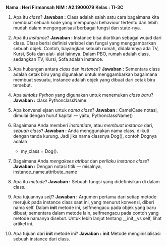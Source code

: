 **Nama    : Heri Firmansah**
**NIM     : A2.1900079**
**Kelas   : TI-3C**

1. Apa itu *class*?
    **Jawaban :**
    Class adalah salah satu cara bagaimana kita membuat sebuah kode yang mempunyai behaviour tertentu dan lebih mudah dalam mengorganisasi berbagai fungsi dan state-nya.

2. Apa itu *instance*?
    **Jawaban :**
    Instance bisa diartikan sebagai wujud dari class. Class berisi definisi variabel dan fungsi yang menggambarkan sebuah objek. Contoh, bayangkan sebuah rumah, didalamnya ada TV, Kursi, Sofa dan alat- alat lainnya. Dalam PBO, rumah adalah class, sedangkan TV, Kursi, Sofa adalah instance.

3. Apa hubungan antara *class* dan *instance*?
    **Jawaban :**
    Sementara class adalah cetak biru yang digunakan untuk menggambarkan bagaimana membuat sesuatu, instance adalah objek yang dibuat dari cetak biru tersebut.

4. Apa *sintaks Python* yang digunakan untuk menemukan *class baru*?
    **Jawaban :**
    class PythonclassName:

5. Apa konvensi ejaan untuk *nama class*?
    **Jawaban :**
    CamelCase notasi, dimulai dengan huruf kapital — yaitu, PythonclassName()

6. Bagaimana Anda memberi *instantiate*, atau *membuat instance* dari, *sebuah class*?
    **Jawaban :**
    Anda menggunakan nama class, diikuti dengan tanda kurung. Jadi jika nama classnya Dog(), contoh Dognya adalah 
    - my_class = Dog().

7. Bagaimana Anda *mengakses atribut* dan *perilaku instance class*?
    **Jawaban :**
    Dengan notasi titik — misalnya, instance_name.attribute_name

8. Apa itu *metode*?
    **Jawaban :**
    Sebuah fungsi yang didefinisikan di dalam class.

9. Apa tujuannya *self*?
    **Jawaban :**
    Argumen pertama dari setiap metode merujuk pada instance class saat ini, yang menurut konvensi, diberi nama self. Dalam __init__ metode ini, selfmengacu pada objek yang baru dibuat; sementara dalam metode lain, selfmengacu pada contoh yang metode namanya disebut. Untuk lebih lanjut tentang __init__vs self, lihat artikel ini.

10. Apa tujuan dari __init__ metode ini?
    **Jawaban :**
    __init__ Metode menginisialisasi sebuah instance dari class.